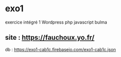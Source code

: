 # exo1
exercice intégré 1
Wordpress php  javascript bulma
##  site : https://fauchoux.yo.fr/
db  : https://exo1-cab1c.firebaseio.com/exo1-cab1c.json
